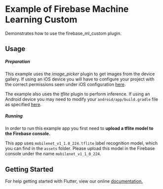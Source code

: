 # Example of Firebase Machine Learning Custom

Demonstrates how to use the firebase_ml_custom plugin.

## Usage
##### Preparation
This example uses the *image_picker* plugin to get images from the device gallery. If using an iOS
device you will have to configure your project with the correct permissions seen under iOS
configuration [here](https://pub.dartlang.org/packages/image_picker).

The example also uses the *tflite* plugin to perform inference. If using an Android device you may need to modify your `android/app/build.gradle` file as specified [here](https://pub.dartlang.org/packages/tflite).

##### Running
In order to run this example app you first need to **upload a tflite model to the Firebase console.**

This app uses `mobilenet_v1_1.0_224.tflite` label recognition model, which you can find in the `assets` folder.
Please upload this model in the Firebase console under the name `mobilenet_v1_1_0_224`.

## Getting Started
For help getting started with Flutter, view our online
[documentation.](https://flutter.io/)
